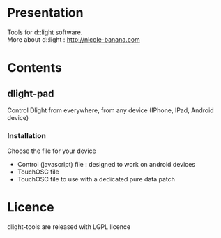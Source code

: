 # Presentation
Tools for d::light software.    
More about d::light : http://nicole-banana.com
# Contents
## dlight-pad
Control Dlight from everywhere, from any device (IPhone, IPad, Android device)
### Installation
Choose the file for your device    
* Control (javascript) file : designed to work on android devices    
* TouchOSC file    
* TouchOSC file to use with a dedicated pure data patch
# Licence
dlight-tools are released with LGPL licence
